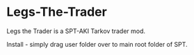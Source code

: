 # Legs-The-Trader
Legs the Trader is a SPT-AKI Tarkov trader mod. 

Install - simply drag user folder over to main root folder of SPT.
